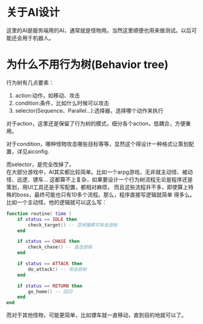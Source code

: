 # 关于AI设计
这里的AI是服务端用的AI，通常就是怪物用。当然这里顺便也用来做测试。以后可能还会用于机器人。

# 为什么不用行为树(Behavior tree)
行为树有几点要素：
1. action:动作，如移动、攻击
2. condition:条件，比如什么时候可以攻击
3. selector(Sequence、Parallel...):选择器，选择哪个动作来执行

对于action，这里还是保留了行为树的模式，细分各个action，低耦合，方便重用。

对于condition，哪种怪物攻击哪些目标等等，显然这个得设计一种格式让策划配置，详见aiconfig.

而selector，是完全改掉了。  
在大部分游戏中，AI其实都比较简单。比如一个arpg游戏，无非就主动怪、被动怪、巡逻、镖车...
这都算不上复杂，如果要设计一个行为树流程无论是程序还是策划，用UI工具还是手写配置，都相对麻烦，
而且这些流程并不多，即使算上特殊的boss，最终可能也只有10多个流程。那么，程序直接写逻辑就简单
得多么。比如一个主动怪，他的逻辑就可以这么写：
```lua
function routine( time )
    if status == IDLE then
        check_target() -- 空闲搜索可攻击目标
    end

    if status == CHASE then
        check_chase() -- 追击目标
    end

    if status == ATTACK then
        do_attack() -- 攻击目标
    end

    if status == RETURN then
        go_home() -- 回归
    end
end
```
而对于其他怪物，可能更简单，比如镖车就一直移动，直到目的地就可以了。
